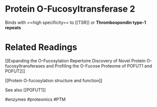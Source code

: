 # Protein O-Fucosyltransferase 2

Binds with ==high specificity== to [[TSR]] or **Thrombospondin type-1 repeats**




# Related Readings
[[Expanding the O-Fucosylation Repertoire Discovery of Novel Protein O-fucosyltransferases and Profiling the O-Fucose Proteome of POFUT1 and POFUT2]]

[[Protein O-fucosylation structure and function]]

See also [[POFUT1]]

#enzymes #proteomics #PTM 